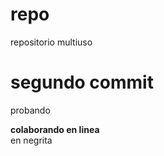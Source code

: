 # repo
repositorio multiuso

# segundo commit
probando

**colaborando en linea**                      
en negrita
